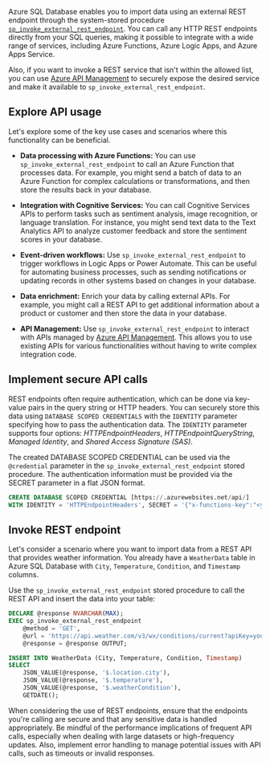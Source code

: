 Azure SQL Database enables you to import data using an external REST endpoint through the system-stored procedure [`sp_invoke_external_rest_endpoint`](/sql/relational-databases/system-stored-procedures/sp-invoke-external-rest-endpoint-transact-sql). You can call any HTTP REST endpoints directly from your SQL queries, making it possible to integrate with a wide range of services, including Azure Functions, Azure Logic Apps, and Azure Apps Service.

Also, if you want to invoke a REST service that isn't within the allowed list, you can use [Azure API Management](/azure/api-management/api-management-key-concepts) to securely expose the desired service and make it available to `sp_invoke_external_rest_endpoint`.

## Explore API usage

Let's explore some of the key use cases and scenarios where this functionality can be beneficial.

- **Data processing with Azure Functions:** You can use `sp_invoke_external_rest_endpoint` to call an Azure Function that processes data. For example, you might send a batch of data to an Azure Function for complex calculations or transformations, and then store the results back in your database.

- **Integration with Cognitive Services:** You can call Cognitive Services APIs to perform tasks such as sentiment analysis, image recognition, or language translation. For instance, you might send text data to the Text Analytics API to analyze customer feedback and store the sentiment scores in your database.

- **Event-driven workflows:** Use `sp_invoke_external_rest_endpoint` to trigger workflows in Logic Apps or Power Automate. This can be useful for automating business processes, such as sending notifications or updating records in other systems based on changes in your database.

- **Data enrichment:** Enrich your data by calling external APIs. For example, you might call a REST API to get additional information about a product or customer and then store the data in your database.

- **API Management:** Use `sp_invoke_external_rest_endpoint` to interact with APIs managed by [Azure API Management](/azure/api-management/api-management-key-concepts). This allows you to use existing APIs for various functionalities without having to write complex integration code.

## Implement secure API calls

REST endpoints often require authentication, which can be done via key-value pairs in the query string or HTTP headers. You can securely store this data using `DATABASE SCOPED CREDENTIALS` with the `IDENTITY` parameter specifying how to pass the authentication data. The `IDENTITY` parameter supports four options: *HTTPEndpointHeaders*, *HTTPEndpointQueryString*, *Managed Identity*, and *Shared Access Signature (SAS)*.

The created DATABASE SCOPED CREDENTIAL can be used via the `@credential` parameter in the `sp_invoke_external_rest_endpoint` stored procedure. The authentication information must be provided via the SECRET parameter in a flat JSON format.

```sql
CREATE DATABASE SCOPED CREDENTIAL [https://.azurewebsites.net/api/]
WITH IDENTITY = 'HTTPEndpointHeaders', SECRET = '{"x-functions-key":"<your-function-key>"}';
```

## Invoke REST endpoint

Let's consider a scenario where you want to import data from a REST API that provides weather information. You already have a `WeatherData` table in Azure SQL Database with `City`, `Temperature`, `Condition`, and `Timestamp` columns.

Use the `sp_invoke_external_rest_endpoint` stored procedure to call the REST API and insert the data into your table:

```sql
DECLARE @response NVARCHAR(MAX);
EXEC sp_invoke_external_rest_endpoint 
    @method = 'GET',
    @url = 'https://api.weather.com/v3/wx/conditions/current?apiKey=your_api_key&format=json',
    @response = @response OUTPUT;

INSERT INTO WeatherData (City, Temperature, Condition, Timestamp)
SELECT 
    JSON_VALUE(@response, '$.location.city'),
    JSON_VALUE(@response, '$.temperature'),
    JSON_VALUE(@response, '$.weatherCondition'),
    GETDATE();
```

When considering the use of REST endpoints, ensure that the endpoints you're calling are secure and that any sensitive data is handled appropriately. Be mindful of the performance implications of frequent API calls, especially when dealing with large datasets or high-frequency updates. Also, implement error handling to manage potential issues with API calls, such as timeouts or invalid responses.